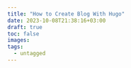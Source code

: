 ```yaml
---
title: "How to Create Blog With Hugo"
date: 2023-10-08T21:38:16+03:00
draft: true
toc: false
images:
tags:
  - untagged
---
```


